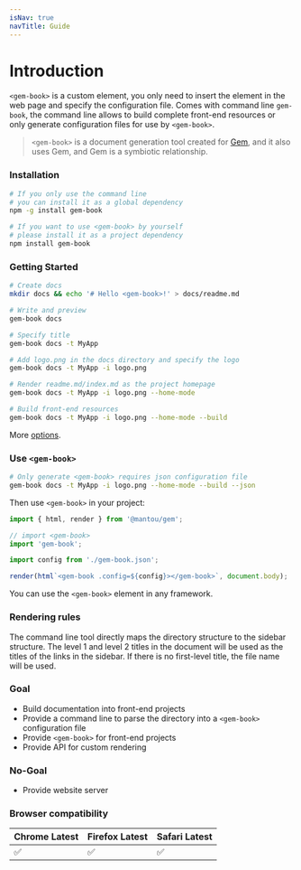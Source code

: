 ```yaml
---
isNav: true
navTitle: Guide
---
```


# Introduction

`<gem-book>` is a custom element, you only need to insert the element in the web page and specify the configuration file. Comes with command line `gem-book`, the command line allows to build complete front-end resources or only generate configuration files for use by `<gem-book>`.

> `<gem-book>` is a document generation tool created for [Gem](https://github.com/mantou132/gem), and it also uses Gem, and Gem is a symbiotic relationship.

### Installation

```bash
# If you only use the command line
# you can install it as a global dependency
npm -g install gem-book

# If you want to use <gem-book> by yourself
# please install it as a project dependency
npm install gem-book

```

### Getting Started

```bash
# Create docs
mkdir docs && echo '# Hello <gem-book>!' > docs/readme.md

# Write and preview
gem-book docs

# Specify title
gem-book docs -t MyApp

# Add logo.png in the docs directory and specify the logo
gem-book docs -t MyApp -i logo.png

# Render readme.md/index.md as the project homepage
gem-book docs -t MyApp -i logo.png --home-mode

# Build front-end resources
gem-book docs -t MyApp -i logo.png --home-mode --build

```

More [options](./003-cli.md).

### Use `<gem-book>`

```bash
# Only generate <gem-book> requires json configuration file
gem-book docs -t MyApp -i logo.png --home-mode --build --json
```

Then use `<gem-book>` in your project:

```js
import { html, render } from '@mantou/gem';

// import <gem-book>
import 'gem-book';

import config from './gem-book.json';

render(html`<gem-book .config=${config}></gem-book>`, document.body);
```

You can use the `<gem-book>` element in any framework.

### Rendering rules

The command line tool directly maps the directory structure to the sidebar structure. The level 1 and level 2 titles in the document will be used as the titles of the links in the sidebar. If there is no first-level title, the file name will be used.

### Goal

- Build documentation into front-end projects
- Provide a command line to parse the directory into a `<gem-book>` configuration file
- Provide `<gem-book>` for front-end projects
- Provide API for custom rendering

### No-Goal

- Provide website server

### Browser compatibility

| Chrome Latest | Firefox Latest | Safari Latest |
| ------------- | -------------- | ------------- |
| ✅            | ✅             | ✅            |
